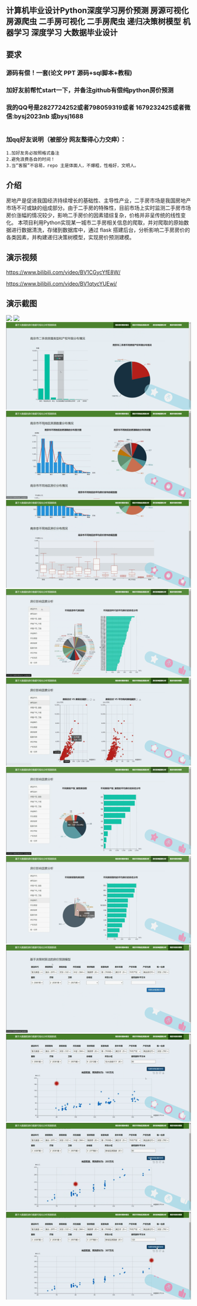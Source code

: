 ## 计算机毕业设计Python深度学习房价预测 房源可视化 房源爬虫 二手房可视化 二手房爬虫 递归决策树模型 机器学习 深度学习 大数据毕业设计

## 要求
### 源码有偿！一套(论文 PPT 源码+sql脚本+教程)

### 
### 加好友前帮忙start一下，并备注github有偿纯python房价预测
### 我的QQ号是2827724252或者798059319或者 1679232425或者微信:bysj2023nb 或bysj1688

# 

### 加qq好友说明（被部分 网友整得心力交瘁）：
    1.加好友务必按照格式备注
    2.避免浪费各自的时间！
    3.当“客服”不容易，repo 主是体面人，不爆粗，性格好，文明人。
	
## 介绍
房地产是促进我国经济持续增长的基础性、主导性产业，二手房市场是我国房地产市场不可或缺的组成部分。由于二手房的特殊性，目前市场上实时监测二手房市场房价涨幅的情况较少，影响二手房价的因素错综复杂，价格并非呈传统的线性变化。 本项目利用Python实现某一城市二手房相关信息的爬取，并对爬取的原始数据进行数据清洗，存储到数据库中，通过 flask 搭建后台，分析影响二手房房价的各类因素，并构建递归决策树模型，实现房价预测建模。

## 演示视频
https://www.bilibili.com/video/BV1CGycYfE8W/

https://www.bilibili.com/video/BV1qtycYUEwj/

## 演示截图

![](1.png)
![](2.png)
![](3.png)
![](4.png)
![](5.png)
![](6.png)
![](7.png)
![](8.png)
![](9.png)
![](10.png)
![](11.png)
![](12.png)
![](13.png)


